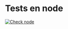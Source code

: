 # Tests en node

[![Check node](https://github.com/JJ/posmo-prog-eslibre/actions/workflows/node.yml/badge.svg)](https://github.com/JJ/posmo-prog-eslibre/actions/workflows/node.yml)
